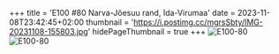 +++
title = 'E100 #80 Narva-Jõesuu rand, Ida-Virumaa'
date = 2023-11-08T23:42:45+02:00
thumbnail = 'https://i.postimg.cc/mgrsSbty/IMG-20231108-155803.jpg'
hidePageThumbnail = true
+++
![E100-80](https://i.postimg.cc/mgrsSbty/IMG-20231108-155803.jpg)
![E100-80](https://i.postimg.cc/D0FV4h9s/IMG-20231108-155817.jpg)